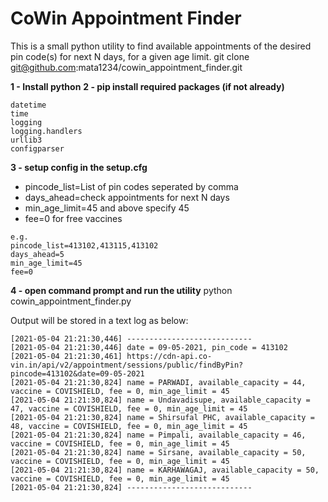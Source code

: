 # CoWin Appointment Finder

This is a small python utility to find available appointments of the desired pin code(s) for next N days, for a given age limit.
git clone git@github.com:mata1234/cowin_appointment_finder.git

**1 - Install python**
**2 - pip install required packages (if not already)**
```
datetime
time
logging
logging.handlers
urllib3
configparser
```

**3 - setup config in the setup.cfg**
* pincode_list=List of pin codes seperated by comma
* days_ahead=check appointments for next N days
* min_age_limit=45 and above specify 45
* fee=0 for free vaccines
```
e.g.
pincode_list=413102,413115,413102
days_ahead=5
min_age_limit=45
fee=0
```

**4 - open command prompt and run the utility**
python cowin_appointment_finder.py

Output will be stored in a text log as below:
```
[2021-05-04 21:21:30,446] ----------------------------
[2021-05-04 21:21:30,446] date = 09-05-2021, pin_code = 413102
[2021-05-04 21:21:30,461] https://cdn-api.co-vin.in/api/v2/appointment/sessions/public/findByPin?pincode=413102&date=09-05-2021
[2021-05-04 21:21:30,824] name = PARWADI, available_capacity = 44, vaccine = COVISHIELD, fee = 0, min_age_limit = 45
[2021-05-04 21:21:30,824] name = Undavadisupe, available_capacity = 47, vaccine = COVISHIELD, fee = 0, min_age_limit = 45
[2021-05-04 21:21:30,824] name = Shirsufal PHC, available_capacity = 48, vaccine = COVISHIELD, fee = 0, min_age_limit = 45
[2021-05-04 21:21:30,824] name = Pimpali, available_capacity = 46, vaccine = COVISHIELD, fee = 0, min_age_limit = 45
[2021-05-04 21:21:30,824] name = Sirsane, available_capacity = 50, vaccine = COVISHIELD, fee = 0, min_age_limit = 45
[2021-05-04 21:21:30,824] name = KARHAWAGAJ, available_capacity = 50, vaccine = COVISHIELD, fee = 0, min_age_limit = 45
[2021-05-04 21:21:30,824] ----------------------------
```
